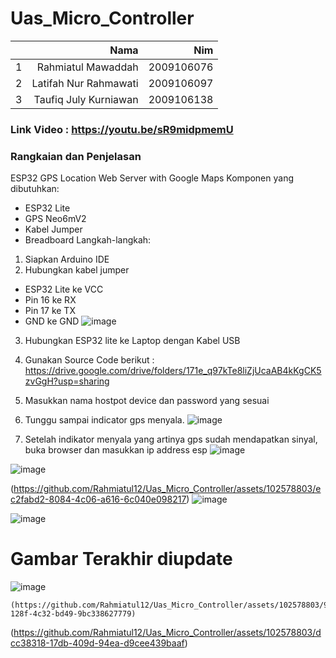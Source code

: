 # Uas_Micro_Controller
|  |  **Nama** |**Nim** |
| ----------: | ----------: | ----------: | 
|1	|Rahmiatul Mawaddah	|2009106076
|2	|Latifah Nur Rahmawati	|2009106097
|3	|Taufiq July Kurniawan	|2009106138
### Link Video : https://youtu.be/sR9midpmemU
### Rangkaian dan Penjelasan
ESP32 GPS Location Web Server with Google Maps
Komponen yang dibutuhkan:
-	ESP32 Lite
-	GPS Neo6mV2
-	Kabel Jumper
-	Breadboard
Langkah-langkah:
1.	Siapkan Arduino IDE
2.	Hubungkan kabel jumper
-	ESP32 Lite ke VCC
-	Pin 16 ke RX
-	Pin 17 ke TX
-	GND ke GND
 ![image](https://github.com/Rahmiatul12/Uas_Micro_Controller/assets/102578803/38f00bc3-c549-446d-8a08-9cdf9b5cf172)

3.	Hubungkan ESP32 lite ke Laptop dengan Kabel USB
4.	Gunakan Source Code berikut : https://drive.google.com/drive/folders/171e_q97kTe8liZjUcaAB4kKgCK5zvGgH?usp=sharing
5.	Masukkan nama hostpot device dan password yang sesuai
6.	Tunggu sampai indicator gps menyala.
   ![image](https://github.com/Rahmiatul12/Uas_Micro_Controller/assets/102578803/f108fc2a-5aca-4dac-a8f0-f51bda5f100a)

7.	Setelah indikator menyala yang artinya gps sudah mendapatkan sinyal, buka browser dan masukkan ip address esp
![image](https://github.com/Rahmiatul12/Uas_Micro_Controller/assets/102578803/c1109677-fcc1-4597-b02d-fe8e49df5534)

![image](https://github.com/Rahmiatul12/Uas_Micro_Controller/assets/102578803/8778dfe5-1053-4939-8111-4c6770445615)

(https://github.com/Rahmiatul12/Uas_Micro_Controller/assets/102578803/ec2fabd2-8084-4c06-a616-6c040e098217)
 ![image](https://github.com/Rahmiatul12/Uas_Micro_Controller/assets/102578803/7a236af3-b985-4f3b-b7ae-7a946b142eb1)

![image](https://github.com/Rahmiatul12/Uas_Micro_Controller/assets/102578803/6c3a379d-017b-434a-b946-bbe06f2187d9)
# Gambar Terakhir diupdate
![image](https://github.com/Rahmiatul12/Uas_Micro_Controller/assets/102578803/b34d7e53-6b5d-4b23-9512-f2faa70ca6a8)

  	(https://github.com/Rahmiatul12/Uas_Micro_Controller/assets/102578803/9d4322d1-128f-4c32-bd49-9bc338627779)
(https://github.com/Rahmiatul12/Uas_Micro_Controller/assets/102578803/dcc38318-17db-409d-94ea-d9cee439baaf)

